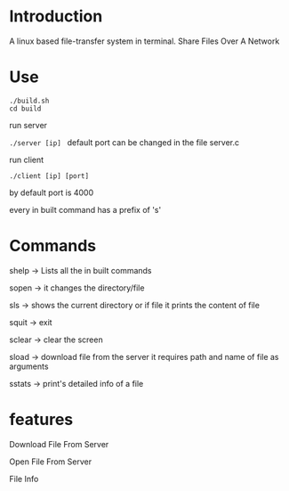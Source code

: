 # Introduction
A linux based file-transfer system in terminal. 
Share Files Over A Network 



# Use

```
./build.sh
cd build
```
run server 

```./server [ip] ```
default port can be changed in the file server.c

run client

```./client [ip] [port]```

by default port is 4000 

every in built command has a prefix of 's'

# Commands

shelp -> Lists all the in built commands 

sopen -> it changes the directory/file

sls -> shows the current directory or if file it prints the content of file

squit -> exit 

sclear -> clear the screen 

sload -> download file from the server it requires path and name of file as  arguments

sstats -> print's detailed info of a file

# features
Download File From Server 

Open File From Server 

File Info 

